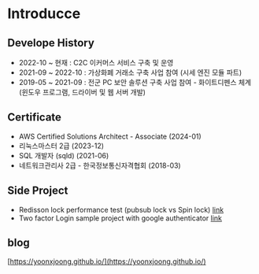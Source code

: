 # Introducce

## Develope History
- 2022-10 ~ 현재 : C2C 이커머스 서비스 구축 및 운영
- 2021-09 ~ 2022-10 : 가상화폐 거래소 구축 사업 참여 (시세 엔진 모듈 파트)
- 2019-05 ~ 2021-09 : 전군 PC 보안 솔루션 구축 사업 참여 - 화이트디펜스 체계 (윈도우 프로그램, 드라이버 및 웹 서버 개발)

## Certificate
- AWS Certified Solutions Architect - Associate (2024-01)
- 리눅스마스터 2급 (2023-12)
- SQL 개발자 (sqld) (2021-06)
- 네트워크관리사 2급 - 한국정보통신자격협회 (2018-03)

## Side Project
- Redisson lock performance test (pubsub lock vs Spin lock)  [link](https://github.com/yoonxjoong/redis-lock-test)
- Two factor Login sample project with google authenticator [link](https://github.com/yoonxjoong/Multi-factor-login)

## blog
[https://yoonxjoong.github.io/](https://yoonxjoong.github.io/)
